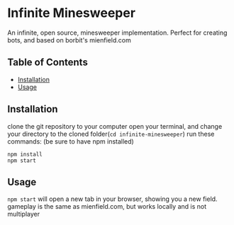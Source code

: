 # Infinite Minesweeper
An infinite, open source, minesweeper implementation. Perfect for creating bots, and based on borbit's mienfield.com

## Table of Contents

- [Installation](#installation)
- [Usage](#usage)

## Installation
clone the git repository to your computer
open your terminal, and change your directory to the cloned folder(`cd infinite-minesweeper`)
run these commands: (be sure to have npm installed)
```
npm install
npm start
```

## Usage
`npm start` will open a new tab in your browser, showing you a new field. gameplay is the same as mienfield.com, but works locally and is not multiplayer
